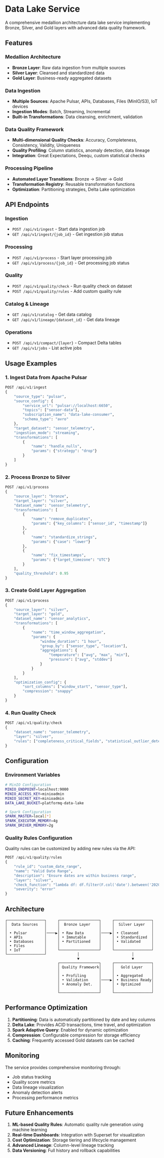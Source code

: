 # Data Lake Service

A comprehensive medallion architecture data lake service implementing Bronze, Silver, and Gold layers with advanced data quality framework.

## Features

### Medallion Architecture
- **Bronze Layer**: Raw data ingestion from multiple sources
- **Silver Layer**: Cleansed and standardized data
- **Gold Layer**: Business-ready aggregated datasets

### Data Ingestion
- **Multiple Sources**: Apache Pulsar, APIs, Databases, Files (MinIO/S3), IoT devices
- **Ingestion Modes**: Batch, Streaming, Incremental
- **Built-in Transformations**: Data cleansing, enrichment, validation

### Data Quality Framework
- **Multi-dimensional Quality Checks**: Accuracy, Completeness, Consistency, Validity, Uniqueness
- **Quality Profiling**: Column statistics, anomaly detection, data lineage
- **Integration**: Great Expectations, Deequ, custom statistical checks

### Processing Pipeline
- **Automated Layer Transitions**: Bronze → Silver → Gold
- **Transformation Registry**: Reusable transformation functions
- **Optimization**: Partitioning strategies, Delta Lake optimization

## API Endpoints

### Ingestion
- `POST /api/v1/ingest` - Start data ingestion job
- `GET /api/v1/ingest/{job_id}` - Get ingestion job status

### Processing
- `POST /api/v1/process` - Start layer processing job
- `GET /api/v1/process/{job_id}` - Get processing job status

### Quality
- `POST /api/v1/quality/check` - Run quality check on dataset
- `POST /api/v1/quality/rules` - Add custom quality rule

### Catalog & Lineage
- `GET /api/v1/catalog` - Get data catalog
- `GET /api/v1/lineage/{dataset_id}` - Get data lineage

### Operations
- `POST /api/v1/compact/{layer}` - Compact Delta tables
- `GET /api/v1/jobs` - List active jobs

## Usage Examples

### 1. Ingest Data from Apache Pulsar

```python
POST /api/v1/ingest
{
    "source_type": "pulsar",
    "source_config": {
        "service_url": "pulsar://localhost:6650",
        "topics": ["sensor-data"],
        "subscription_name": "data-lake-consumer",
        "schema_type": "avro"
    },
    "target_dataset": "sensor_telemetry",
    "ingestion_mode": "streaming",
    "transformations": [
        {
            "name": "handle_nulls",
            "params": {"strategy": "drop"}
        }
    ]
}
```

### 2. Process Bronze to Silver

```python
POST /api/v1/process
{
    "source_layer": "bronze",
    "target_layer": "silver",
    "dataset_name": "sensor_telemetry",
    "transformations": [
        {
            "name": "remove_duplicates",
            "params": {"key_columns": ["sensor_id", "timestamp"]}
        },
        {
            "name": "standardize_strings",
            "params": {"case": "lower"}
        },
        {
            "name": "fix_timestamps",
            "params": {"target_timezone": "UTC"}
        }
    ],
    "quality_threshold": 0.95
}
```

### 3. Create Gold Layer Aggregation

```python
POST /api/v1/process
{
    "source_layer": "silver",
    "target_layer": "gold",
    "dataset_name": "sensor_analytics",
    "transformations": [
        {
            "name": "time_window_aggregation",
            "params": {
                "window_duration": "1 hour",
                "group_by": ["sensor_type", "location"],
                "aggregations": {
                    "temperature": ["avg", "max", "min"],
                    "pressure": ["avg", "stddev"]
                }
            }
        }
    ],
    "optimization_config": {
        "sort_columns": ["window_start", "sensor_type"],
        "compression": "snappy"
    }
}
```

### 4. Run Quality Check

```python
POST /api/v1/quality/check
{
    "dataset_name": "sensor_telemetry",
    "layer": "silver",
    "rules": ["completeness_critical_fields", "statistical_outlier_detection"]
}
```

## Configuration

### Environment Variables

```bash
# MinIO Configuration
MINIO_ENDPOINT=localhost:9000
MINIO_ACCESS_KEY=minioadmin
MINIO_SECRET_KEY=minioadmin
DATA_LAKE_BUCKET=platformq-data-lake

# Spark Configuration
SPARK_MASTER=local[*]
SPARK_EXECUTOR_MEMORY=4g
SPARK_DRIVER_MEMORY=2g
```

### Quality Rules Configuration

Quality rules can be customized by adding new rules via the API:

```python
POST /api/v1/quality/rules
{
    "rule_id": "custom_date_range",
    "name": "Valid Date Range",
    "description": "Ensure dates are within business range",
    "layer": "silver",
    "check_function": "lambda df: df.filter(F.col('date').between('2020-01-01', '2025-12-31'))",
    "severity": "error"
}
```

## Architecture

```
┌─────────────────┐     ┌──────────────────┐     ┌─────────────────┐
│  Data Sources   │     │  Bronze Layer    │     │  Silver Layer   │
│                 │     │                  │     │                 │
│ • Pulsar        │────▶│ • Raw Data       │────▶│ • Cleansed      │
│ • APIs          │     │ • Immutable      │     │ • Standardized  │
│ • Databases     │     │ • Partitioned    │     │ • Validated     │
│ • Files         │     │                  │     │                 │
│ • IoT           │     └──────────────────┘     └─────────────────┘
└─────────────────┘              │                        │
                                 ▼                        ▼
                        ┌──────────────────┐     ┌─────────────────┐
                        │ Quality Framework│     │   Gold Layer    │
                        │                  │     │                 │
                        │ • Profiling      │     │ • Aggregated    │
                        │ • Validation     │────▶│ • Business Ready│
                        │ • Anomaly Det.   │     │ • Optimized     │
                        │                  │     │                 │
                        └──────────────────┘     └─────────────────┘
```

## Performance Optimization

1. **Partitioning**: Data is automatically partitioned by date and key columns
2. **Delta Lake**: Provides ACID transactions, time travel, and optimization
3. **Spark Adaptive Query**: Enabled for dynamic optimization
4. **Compression**: Configurable compression for storage efficiency
5. **Caching**: Frequently accessed Gold datasets can be cached

## Monitoring

The service provides comprehensive monitoring through:
- Job status tracking
- Quality score metrics
- Data lineage visualization
- Anomaly detection alerts
- Processing performance metrics

## Future Enhancements

1. **ML-based Quality Rules**: Automatic quality rule generation using machine learning
2. **Real-time Dashboards**: Integration with Superset for visualization
3. **Cost Optimization**: Storage tiering and lifecycle management
4. **Advanced Lineage**: Column-level lineage tracking
5. **Data Versioning**: Full history and rollback capabilities 